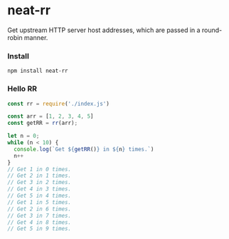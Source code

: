 # neat-rr
Get upstream HTTP server host addresses, which are passed  in a round-robin manner.

### Install
```shell
npm install neat-rr
```

### Hello RR
```js
const rr = require('./index.js')

const arr = [1, 2, 3, 4, 5]
const getRR = rr(arr);

let n = 0;
while (n < 10) {
  console.log(`Get ${getRR()} in ${n} times.`)
  n++
}
// Get 1 in 0 times.
// Get 2 in 1 times.
// Get 3 in 2 times.
// Get 4 in 3 times.
// Get 5 in 4 times.
// Get 1 in 5 times.
// Get 2 in 6 times.
// Get 3 in 7 times.
// Get 4 in 8 times.
// Get 5 in 9 times.
```